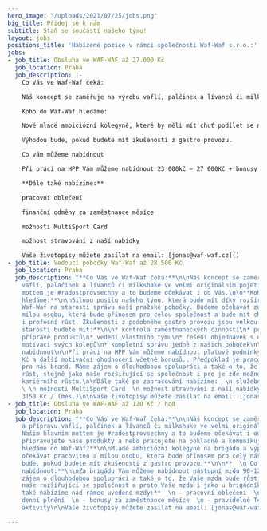 ```yaml
---
hero_image: "/uploads/2021/07/25/jobs.png"
big_title: Přidej se k nám
subtitle: Staň se součástí našeho týmu!
layout: jobs
positions_title: 'Nabízené pozice v rámci společnosti Waf-Waf s.r.o.:'
jobs:
- job_title: Obsluha ve WAF-WAF až 27.000 Kč
  job_location: Praha
  job_description: |-
    Co Vás ve Waf-Waf čeká:

    Náš koncept se zaměřuje na výrobu vaflí, palčinek a lívanců či milkshake ve velmi originálním pojetí. Našim hlavním mottem je #radostprovsechny a to budeme očekávat i od Vás. Ať už připravujete naše produkty a nebo pracujete na pokladně a komunikujete se zákazníky.

    Koho do Waf-Waf hledáme:

    Nové mladé ambiciózní kolegyně, které by měli mít chuť podílet se na velmi úspěšném gastro konceptu, který má za cíl rozšíření do celé ČR a EU. Budeme očekávat pracovitou a milou osobu, která bude přínosem pro celý náš tým.

    Výhodou bude, pokud budete mít zkušenosti z gastro provozu.

    Co vám můžeme nabídnout

    Při práci na HPP Vám můžeme nabídnout 23 000kč – 27 000Kč + bonusy za plnění. Máme zájem o dlouhodobou spolupráci a také o to, že Vaše mzda bude růst, stejně jako naše rozšiřující se společnost.

    **Dále také nabízíme:**

    pracovní oblečení

    finanční odměny za zaměstnance měsíce

    možnosti MultiSport Card

    možnost stravování z naší nabídky

    Vaše životopisy můžete zasílat na email: [jonas@waf-waf.cz]()
- job_title: Vedoucí pobočky Waf-Waf až 28.500 Kč
  job_location: Praha
  job_description: "**Co Vás ve Waf-Waf čeká:**\n\nNáš koncept se zaměřuje na výrobu
    vaflí, palačinek a lívanců či milkshake ve velmi originálním pojetí. Našim hlavním
    mottem je #radostprovsechny a to budeme očekávat i od Vás.\n\n**Koho do Waf-Waf
    hledáme:**\n\nSilnou posilu našeho týmu, která bude mít díky rozšíření konceptu
    Waf-Waf na starosti správu naší pražské pobočky. Budeme očekávat zodpovědnou a
    milou osobu, která bude přínosem pro celou společnost a bude mít chuť na osobní
    i profesní růst. Zkušenosti z podobného gastro provozu jsou velkou výhodou.\n\n**Na
    starosti budete mít:**\n\n* kontrola zaměstnaneckých činností\n* podílení se na
    přípravě produktů\n* vedení vlastního týmu\n* řešení objednávek s dodavateli\n*
    motivaci svých kolegů\n* kompletní správu jedné z našich poboček\n\nCo vám můžeme
    nabídnout\n\nPři práci na HPP Vám můžeme nabídnout platové podmínky až 28 500
    Kč a další motivační ohodnocení včetně bonusů.. Předpoklad je pracovitost a zápal
    pro náš brand. Máme zájem o dlouhodobou spolupráci a také o to, že Vaše mzda bude
    růst, stejně jako naše rozšiřující se společnost i pro je zde možnost dalšího
    kariérního růstu.\n\nDále také po zapracování nabízíme:  \n služební oblečení
    \ \n možnosti MultiSport Card  \n možnost stravování z naší nabídky v hodnotě
    3150 Kč / (měs.)\n\nVaše životopisy můžete zasílat na email: [jonas@waf-waf.cz](mailto:jonas@waf-waf.cz)"
- job_title: Obsluha ve WAF-WAF až 120 Kč / hod
  job_location: Praha
  job_description: "**Co Vás ve Waf-Waf čeká:**\n\nNáš koncept se zaměřuje na výrobu
    a přípravu vaflí, palčinek a lívanců či milkshake ve velmi originálním pojetí.
    Našim hlavním mottem je #radostprovsechny a to budeme očekávat i od Vás. Ať už
    připravujete naše produkty a nebo pracujete na pokladně a komunikujete se zákazníky.\n\n**Koho
    hledáme do Waf-Waf?**\n\nMladé ambiciózní kolegyně na brigádu a výpomoc. Budeme
    očekávat pracovitou a milou osobu, která bude přínosem pro celý náš tým.\n\n**Výhodou
    bude, pokud budete mít zkušenosti z gastro provozu.**\n\n**  \n Co vám můžeme
    nabídnout:**\n\nZa brigádu Vám můžeme nabídnout nástupní mzdu 90-120Kč/hod. Máme
    zájem o dlouhodobou spolupráci a také o to, že Vaše mzda bude růst, stejně jako
    naše rozšiřující se společnost a proto Vaše mzda i jako u brigádníka se může posunout.\n\n**Dále
    také nabízíme nad rámec uvedené mzdy:**  \n - pracovní oblečení  \n - bonusy za
    denní plnění  \n - bonusy za zaměstnance měsíce  \n - pravidelné TeamBuilding
    aktivity\n\nVaše životopisy můžete zasílat na email: [jonas@waf-waf.cz](mailto:jonas@waf-waf.cz)"

---
```

